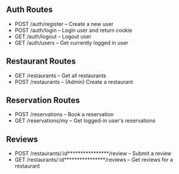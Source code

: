 ## Auth Routes
- POST /auth/register – Create a new user
- POST /auth/login – Login user and return cookie
- GET /auth/logout – Logout user
- GET /auth/users – Get currently logged in user

## Restaurant Routes
- GET /restaurants – Get all restaurants
- POST /restaurants – (Admin) Create a restaurant

## Reservation Routes
- POST /reservations – Book a reservation
- GET /reservations/my – Get logged-in user's reservations

## Reviews
- POST /restaurants/:id****************/review – Submit a review
- GET /restaurants/:id****************/reviews – Get reviews for a restaurant
